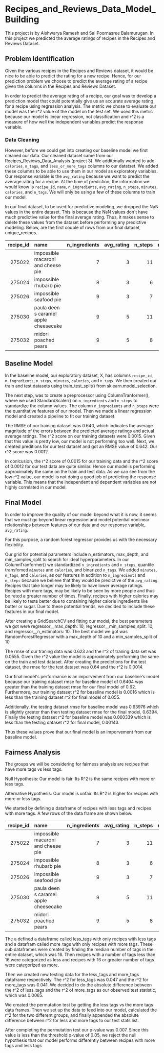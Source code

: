 # Recipes_and_Reviews_Data_Model_Building
This project is by Aishwarya Ramesh and Sai Poornasree Balamurugan. In this project we predicted the average ratings of recipes in the Recipes and Reviews Dataset. 

## Problem Identification 
Given the various recipes in the Recipes and Reviews dataset, it would be nice to be able to predict the rating for a new recipe. Hence, for our prediction problem we choose to predict the average rating of a recipe given the columns in the Recipes and Reviews Dataset. 

In order to predict the average rating of a recipe, our goal was to develop a prediction model that could potentially give us an accurate average rating for a recipe using regression analysis. The metric we chose to evaluate our model was the r^2 value of the model on the test set. We used this metric because our model is linear regression, not classification and r^2 is a measure of how well the independent variables predict the response variable.

### Data Cleaning
However, before we could get into creating our baseline model we first cleaned our data. Our cleaned dataset came from our Recipes_Reviews_Data_Analysis (project 3). We additonally wanted to add `calories`, `n_tags`, and `less_or_more_tags` columns to our datatset. We added these columns to be able to use them in our model as exploratory variables. Our response variable is the `avg_rating` because we want to predict the average rating for a recipe. At the time of prediction, the information we would know is `recipe_id`, `name`, `n_ingredients`, `avg_rating`, `n_steps`, `minutes`, `calories`, and `n_tags`. We will only be using a few of these columns to train our model. 

In our final dataset, to be used for predictive modeling, we dropped the NaN values in the entire dataset. This is because the NaN values don't have much predictive value for the final average rating. Thus, it makes sense to delete these values from the dataset before performing any predictive modeling. Below, are the first couple of rows from our final dataset, unique_recipes. 

|   recipe_id | name                                  |   n_ingredients |   avg_rating |   n_steps |   minutes |   calories |   n_tags |
|------------:|:--------------------------------------|----------------:|-------------:|----------:|----------:|-----------:|---------:|
|      275022 | impossible macaroni and cheese pie    |               7 |            3 |        11 |        50 |      386.1 |       15 |
|      275024 | impossible rhubarb pie                |               8 |            3 |         6 |        55 |      377.1 |        9 |
|      275026 | impossible seafood pie                |               9 |            3 |         7 |        45 |      326.6 |       17 |
|      275030 | paula deen s caramel apple cheesecake |               9 |            5 |        11 |        45 |      577.7 |       10 |
|      275032 | midori poached pears                  |               9 |            5 |         8 |        25 |      386.9 |       24 |


## Baseline Model 
In the baseline model, our exploratory dataset, X, has columns `recipe_id`, `n_ingredients`, `n_steps`, `minutes`, `calories`, and `n_tags`. We then created our train and test datasets using train_test_split() from sklearn.model_selection. 

The next step, was to create a preprocessor using ColumnTranformer(), where we used StandardScaler() on `n_ingredients` and `n_steps` to standardize the column values. The column `n_ingredients` and `n_steps` were the quantitative features of our model. Then we made a linear regression model and created a pipeline to fit our training dataset. 

The RMSE of our training dataset was 0.640, which indicates the average magnitude of the errors between the predicted average ratings and actual average ratings. The r^2 score on our training datasets were 0.0015. Given that this value is pretty low, our model is not performing too well. Next, we created preditions for our test dataset and got an RMSE value of 0.642. Our r^2 score was 0.0012. 

In conlcusion, the r^2 score of 0.0015 for our training data and the r^2 score of 0.0012 for our test data are quite similar. Hence our model is performing approximately the same on the train and test data. As we can see from the low r^2 value, our model is not doing a good job of predicting the response variable. This means that the independent and dependent variables are not highly correlated in our model. 

## Final Model 
In order to improve the quality of our model beyond what it is now, it seems that we must go beyond linear regression and model potential nonlinear relationships between features of our data and our response variable, `avg_rating`.

For this purpose, a random forest regressor provides us with the necessary flexibility.

Our grid for potential parameters include n_estimators, max_depth, and min_samples_split to search for ideal hyperparameters. In our ColumnTranformer() we standardized `n_ingredients` and `n_steps`, quantile transfomed `minutes` and `calories`, and binarized `n_tags`. We added `minutes`, `n_tags`, and `calories`, as our features in addition to `n_ingredients` and `n_steps` because we believe that they would be predictive of the `avg_rating`. Recipes that take longer may be likely to have lower average ratings. Recipes with more tags, may be likely to be seen by more people and thus be rated a greater number of times. Finally, recipes with higher calories may be likely to taste better due to containing higher calorie ingredients like butter or sugar. Due to these potential trends, we decided to include these features in our final model. 

After creating a GridSearchCV and fitting our model, the best parameters we got were regressor__max_depth: 10, regressor__min_samples_split: 10, and regressor__n_estimators: 10. The best model we got was RandomForestRegressor with a  max_depth of 10 and a min_samples_split of 10.  

The rmse of our traning data was 0.623 and the r^2  of traning data set was 0.0555. Given the r^2 value the model is approximately performing the same on the train and test dataset. After creating the predictions for the test dataset, the rmse for the test dataset was 0.64 and the r^2 is 0.0014. 

Our final model's performance is an imporvement from our baseline's model because our training dataset rmse for baseline model of 0.6404 was greater than the training dataset rmse for our final model of 0.62. Furthermore, our training dataset r^2 for baseline model is 0.0016 which is less than the training dataset r^2 for final model of 0.055. 

Additionally, the testing dataset rmse for baseline model was 0.63976 which is slightly greater than then testing dataset rmse for the final model, 0.6394. Finally the testing dataset r^2 for baseline model was 0.000339 which is less than the testing dataset r^2 for final model, 0.00143. 

Thus these values prove that our final model is an imporvement from our baseline model. 


## Fairness Analysis 
The groups we will be considering for fairness analysis are recipes that have more tags vs less tags.

Null Hypothesis: Our model is fair. Its R^2 is the same recipes with more or less tags.

Alternative Hypothesis: Our model is unfair. Its R^2 is higher for recipes with more or less tags.

We started by defining a dataframe of recipes with less tags and recipes with more tags. A few rows of the data frame are shown below.

|   recipe_id | name                                  |   n_ingredients |   avg_rating |   n_steps |   minutes |   calories |   n_tags | less_or_more_tags   |
|------------:|:--------------------------------------|----------------:|-------------:|----------:|----------:|-----------:|---------:|:--------------------|
|      275022 | impossible macaroni and cheese pie    |               7 |            3 |        11 |        50 |      386.1 |       15 | less                |
|      275024 | impossible rhubarb pie                |               8 |            3 |         6 |        55 |      377.1 |        9 | less                |
|      275026 | impossible seafood pie                |               9 |            3 |         7 |        45 |      326.6 |       17 | more                |
|      275030 | paula deen s caramel apple cheesecake |               9 |            5 |        11 |        45 |      577.7 |       10 | less                |
|      275032 | midori poached pears                  |               9 |            5 |         8 |        25 |      386.9 |       24 | more                |

The a defined a dataframe called less_tags with only recipes with less tags and a datafram called more_tags with only recipes with more tags. These sub dataframes were created by finding the median number of tags in the entire dataset, which was 16. Then recipes with a number of tags less than 16 were categorized as less and recipes with 16 or greater number of tags were categorized as more. 

Then we created new testing data for the less_tags and more_tags dataframe respectively. The r^2 for less_tags was 0.047 and the r^2 for more_tags was 0.041. We decided to do the absolute difference between the r^2 of less_tags and the r^2 of more_tags as our observed test statistic, which was 0.0065. 

We created the permutation test by getting the less tags vs the more tags data frames. Then we set up the data to feed into our model, calculated the r^2 for the two different groups, and finally appended the absolute difference between r^2 for less and more tags to our test stats list. 

After completing the permutation test our p-value was 0.007. Since this value is less than the threshold p-value of 0.05, we reject the null hypothesis that our model performs differently between recipes with more tags and less tags





